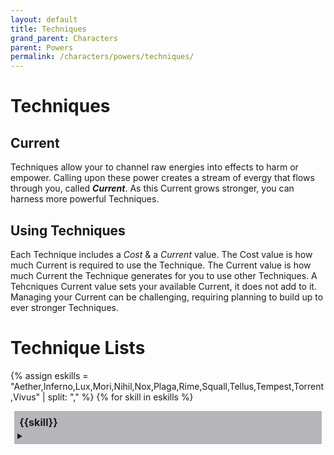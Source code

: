 ```yaml
---
layout: default
title: Techniques
grand_parent: Characters
parent: Powers
permalink: /characters/powers/techniques/
---
```


# Techniques


## Current
Techniques allow your to channel raw energies into effects to harm or empower.  Calling upon these power creates a stream of evergy that flows through you, called ***Current***.  As this Current grows stronger, you can harness more powerful Techniques.

## Using Techniques
Each Technique includes a *Cost* & a *Current* value.  The Cost value is how much Current is required to use the Technique.  The Current value is how much Current the Technique generates for you to use other Techniques.  A Tehcniques Current value sets your available Current, it does not add to it.  Managing your Current can be challenging, requiring planning to build up to ever stronger Techniques.



# Technique Lists
{% assign eskills = "Aether,Inferno,Lux,Mori,Nihil,Nox,Plaga,Rime,Squall,Tellus,Tempest,Torrent,Vivus" | split: "," %}
{% for skill in eskills %}
    <div style="background-color: #1f1d2b50; margin: 6px; padding: 5px;">
        <p style='margin: 3px; font-weight:bold; font-size: 115%;'>{{skill}}</p>
        <details>
            <summary></summary>
            {% for t in site.data.powers.techniques %}
                {% if t.skill == {{skill}} %}
                    <div style="background-color: #37344f50; margin: 10px; padding: 5px;">
                        <h3 style="margin-top: 5px;">{{t.name}}</h3>
                        <h4 style="margin-top: 5px;">{{t.type}}</h4>
                        <em>{{t.keywords | join: ", "}}</em>
                        <details>
                        <summary></summary>
                            {% if t.requires %}
                                <p><em>Requires: </em>{{t.requires}}</p>
                            {% endif %}
                            {% if t.effect %}
                                <p><strong>Effect</strong>
                                <br>{{t.effect}}</p>
                            {% endif %}
                            {% assign thresh = t.threshold %}
                            {% for t in thresh %}
                                <p><strong>Threshold &mdash; {{t.hits}}</strong>
                                <br>{{t.effect}}</p>
                            {% endfor %}
                        </details>
                    </div>
                    <div height=5px></div>
                {% endif %}
            {% endfor %}
        </details>
    </div>
    <div height=5px></div>

<style>
 
.mytabs {
    display: flex;
    flex-wrap: wrap;
    margin: 0px auto;
    padding: 25px;
}
.mytabs input[type="radio"] {
    display: none;
}

.mytabs label {
    padding: 25px;
    font-weight: bold;
}

.mytabs .tab {
    width: 100%;
    padding: 0px;
    order: 1;
    display: none;
}
.mytabs .tab h2 {
    font-size: 3em;
}

.mytabs input[type='radio']:checked + label + .tab {
    display: block;
}

.mytabs input[type="radio"]:checked + label {
    background: #444985;
}
</style>